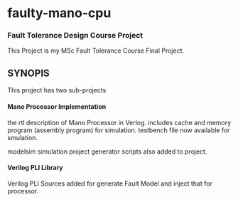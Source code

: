 # faulty-mano-cpu
### Fault Tolerance Design Course Project
This Project is my MSc Fault Tolerance Course Final Project. 

## SYNOPIS
This project has two sub-projects

#### Mano Processor Implementation
the rtl description of Mano Processor in Verlog. includes cache and memory program (assembly program) for simulation. testbench file now available for smulation.

modelsim simulation project generator scripts also added to project.

#### Verilog PLI Library
Verilog PLI Sources added for generate Fault Model and inject that for processor. 


